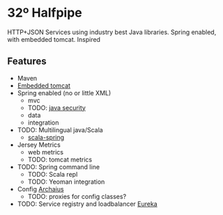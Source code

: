 32º Halfpipe
====================

HTTP+JSON Services using industry best Java libraries.
Spring enabled, with embedded tomcat.  Inspired

Features
-----
- Maven
- [Embedded tomcat](http://tomcat.apache.org/maven-plugin-2/executable-war-jar.html)
- Spring enabled (no or little XML)
    - mvc
    - TODO: [java security](http://blog.springsource.org/2011/08/01/spring-security-configuration-with-scala/)
    - data
    - integration
- TODO: Multilingual java/Scala
    - [scala-spring](https://github.com/ewolff/scala-spring)
- Jersey Metrics
    - web metrics
    - TODO: tomcat metrics
- TODO: Spring command line
    - TODO: Scala repl
    - TODO: Yeoman integration
- Config [Archaius](https://github.com/Netflix/archaius)
    - TODO: proxies for config classes?
- TODO: Service registry and loadbalancer [Eureka](https://github.com/Netflix/eureka)
